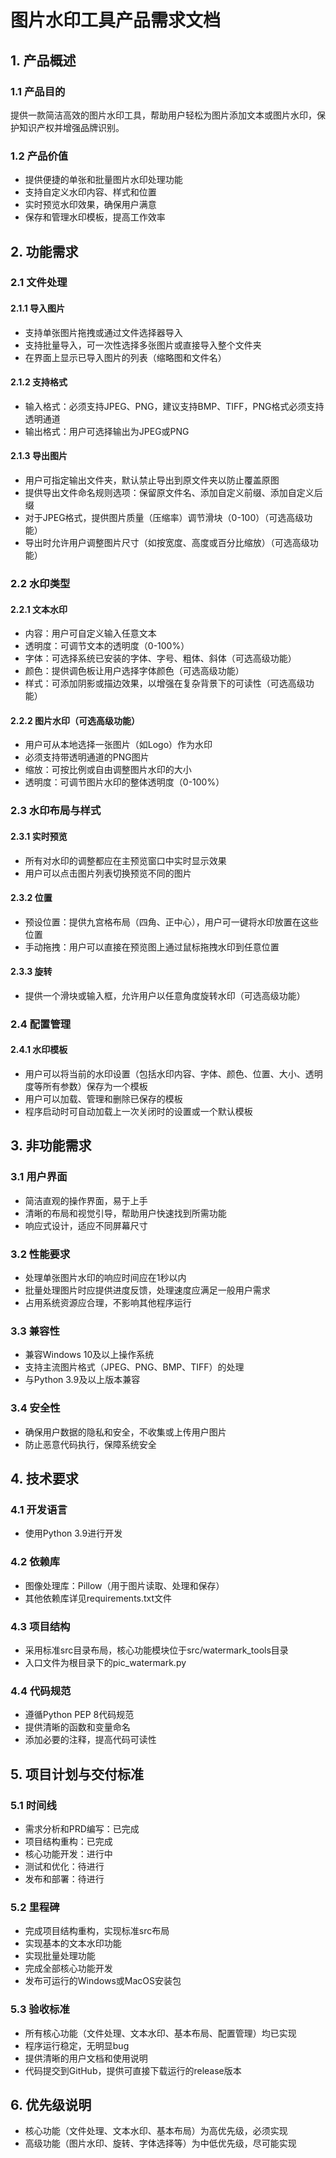 # 图片水印工具产品需求文档

## 1. 产品概述

### 1.1 产品目的
提供一款简洁高效的图片水印工具，帮助用户轻松为图片添加文本或图片水印，保护知识产权并增强品牌识别。

### 1.2 产品价值
- 提供便捷的单张和批量图片水印处理功能
- 支持自定义水印内容、样式和位置
- 实时预览水印效果，确保用户满意
- 保存和管理水印模板，提高工作效率

## 2. 功能需求

### 2.1 文件处理

#### 2.1.1 导入图片
- 支持单张图片拖拽或通过文件选择器导入
- 支持批量导入，可一次性选择多张图片或直接导入整个文件夹
- 在界面上显示已导入图片的列表（缩略图和文件名）

#### 2.1.2 支持格式
- 输入格式：必须支持JPEG、PNG，建议支持BMP、TIFF，PNG格式必须支持透明通道
- 输出格式：用户可选择输出为JPEG或PNG

#### 2.1.3 导出图片
- 用户可指定输出文件夹，默认禁止导出到原文件夹以防止覆盖原图
- 提供导出文件命名规则选项：保留原文件名、添加自定义前缀、添加自定义后缀
- 对于JPEG格式，提供图片质量（压缩率）调节滑块（0-100）（可选高级功能）
- 导出时允许用户调整图片尺寸（如按宽度、高度或百分比缩放）（可选高级功能）

### 2.2 水印类型

#### 2.2.1 文本水印
- 内容：用户可自定义输入任意文本
- 透明度：可调节文本的透明度（0-100%）
- 字体：可选择系统已安装的字体、字号、粗体、斜体（可选高级功能）
- 颜色：提供调色板让用户选择字体颜色（可选高级功能）
- 样式：可添加阴影或描边效果，以增强在复杂背景下的可读性（可选高级功能）

#### 2.2.2 图片水印（可选高级功能）
- 用户可从本地选择一张图片（如Logo）作为水印
- 必须支持带透明通道的PNG图片
- 缩放：可按比例或自由调整图片水印的大小
- 透明度：可调节图片水印的整体透明度（0-100%）

### 2.3 水印布局与样式

#### 2.3.1 实时预览
- 所有对水印的调整都应在主预览窗口中实时显示效果
- 用户可以点击图片列表切换预览不同的图片

#### 2.3.2 位置
- 预设位置：提供九宫格布局（四角、正中心），用户可一键将水印放置在这些位置
- 手动拖拽：用户可以直接在预览图上通过鼠标拖拽水印到任意位置

#### 2.3.3 旋转
- 提供一个滑块或输入框，允许用户以任意角度旋转水印（可选高级功能）

### 2.4 配置管理

#### 2.4.1 水印模板
- 用户可以将当前的水印设置（包括水印内容、字体、颜色、位置、大小、透明度等所有参数）保存为一个模板
- 用户可以加载、管理和删除已保存的模板
- 程序启动时可自动加载上一次关闭时的设置或一个默认模板

## 3. 非功能需求

### 3.1 用户界面
- 简洁直观的操作界面，易于上手
- 清晰的布局和视觉引导，帮助用户快速找到所需功能
- 响应式设计，适应不同屏幕尺寸

### 3.2 性能要求
- 处理单张图片水印的响应时间应在1秒以内
- 批量处理图片时应提供进度反馈，处理速度应满足一般用户需求
- 占用系统资源应合理，不影响其他程序运行

### 3.3 兼容性
- 兼容Windows 10及以上操作系统
- 支持主流图片格式（JPEG、PNG、BMP、TIFF）的处理
- 与Python 3.9及以上版本兼容

### 3.4 安全性
- 确保用户数据的隐私和安全，不收集或上传用户图片
- 防止恶意代码执行，保障系统安全

## 4. 技术要求

### 4.1 开发语言
- 使用Python 3.9进行开发

### 4.2 依赖库
- 图像处理库：Pillow（用于图片读取、处理和保存）
- 其他依赖库详见requirements.txt文件

### 4.3 项目结构
- 采用标准src目录布局，核心功能模块位于src/watermark_tools目录
- 入口文件为根目录下的pic_watermark.py

### 4.4 代码规范
- 遵循Python PEP 8代码规范
- 提供清晰的函数和变量命名
- 添加必要的注释，提高代码可读性

## 5. 项目计划与交付标准

### 5.1 时间线
- 需求分析和PRD编写：已完成
- 项目结构重构：已完成
- 核心功能开发：进行中
- 测试和优化：待进行
- 发布和部署：待进行

### 5.2 里程碑
- 完成项目结构重构，实现标准src布局
- 实现基本的文本水印功能
- 实现批量处理功能
- 完成全部核心功能开发
- 发布可运行的Windows或MacOS安装包

### 5.3 验收标准
- 所有核心功能（文件处理、文本水印、基本布局、配置管理）均已实现
- 程序运行稳定，无明显bug
- 提供清晰的用户文档和使用说明
- 代码提交到GitHub，提供可直接下载运行的release版本

## 6. 优先级说明
- 核心功能（文件处理、文本水印、基本布局）为高优先级，必须实现
- 高级功能（图片水印、旋转、字体选择等）为中低优先级，尽可能实现